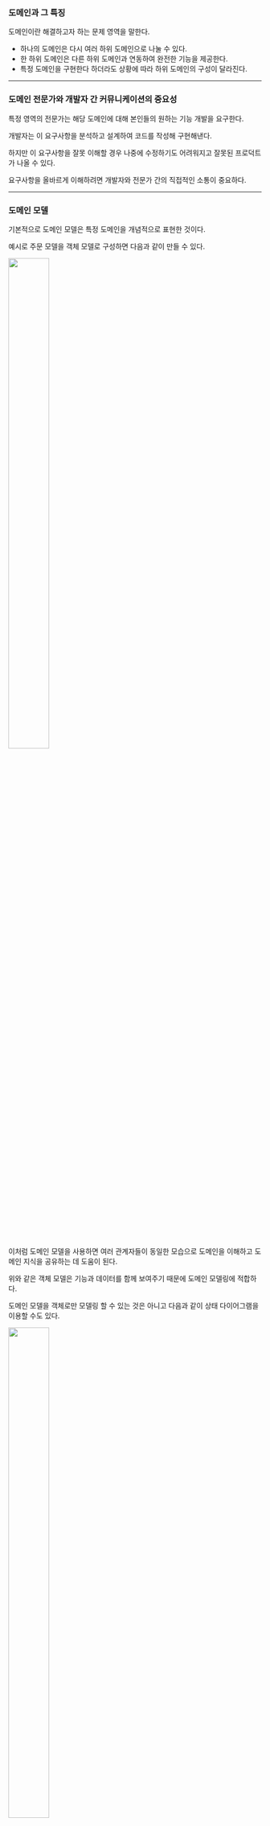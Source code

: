 ### 도메인과 그 특징

도메인이란 해결하고자 하는 문제 영역을 말한다.

- 하나의 도메인은 다시 여러 하위 도메인으로 나눌 수 있다.
- 한 하위 도메인은 다른 하위 도메인과 연동하여 완전한 기능을 제공한다.
- 특정 도메인을 구현한다 하더라도 상황에 따라 하위 도메인의 구성이 달라진다.

---

### 도메인 전문가와 개발자 간 커뮤니케이션의 중요성

특정 영역의 전문가는 해당 도메인에 대해 본인들의 원하는 기능 개발을 요구한다.

개발자는 이 요구사항을 분석하고 설계하여 코드를 작성해 구현해낸다.

하지만 이 요구사항을 잘못 이해할 경우 나중에 수정하기도 어려워지고 잘못된 프로덕트가 나올 수 있다.

요구사항을 올바르게 이해하려면 개발자와 전문가 간의 직접적인 소통이 중요하다.

---

### 도메인 모델

기본적으로 도메인 모델은 특정 도메인을 개념적으로 표현한 것이다.

예시로 주문 모델을 객체 모델로 구성하면 다음과 같이 만들 수 있다.

<img src = "https://sangjaeoh.github.io/assets/images/posts/books/1/1_3_객체기반도메인모델.png" width=40% height = 50%>

이처럼 도메인 모델을 사용하면 여러 관계자들이 동일한 모습으로 도메인을 이해하고 도메인 지식을 공유하는 데 도움이 된다.

위와 같은 객체 모델은 기능과 데이터를 함께 보여주기 때문에 도메인 모델링에 적합하다.

도메인 모델을 객체로만 모델링 할 수 있는 것은 아니고 다음과 같이 상태 다이어그램을 이용할 수도 있다.

<img src = "https://sangjaeoh.github.io/assets/images/posts/books/1/1_3_%EC%83%81%ED%83%9C%EB%8B%A4%EC%9D%B4%EC%96%B4%EA%B7%B8%EB%9E%A8%EB%8F%84%EB%A9%94%EC%9D%B8%EB%AA%A8%EB%8D%B8.png" width=40% height=50%>

---

### 모델링 시 주의점

도메인은 다수의 하위 도메인으로 구성된다.

각 도메인이 다루는 영역은 서로 다르기 때문에 같은 용어라도 하위 도메인마다 의미가 달라질 수 있다.

그렇기에 여러 하위 도메인을 하나의 다이어그램에 모델링하면 안된다.

모델의 각 구성요소는 특정 도메인으로 한정할 때 비로소 의미가 완전해지기 때문에 각 하위 도메인마다 별도로 모델을 만들어야 한다.

---

### 도메인 모델 패턴

**1) 도메인 모델 패턴이란**

도메인 계층은 도메인의 핵심 규칙을 구현한다.

이런 도메인 규칙을 객체 지향 기법으로 구현하는 패턴이 도메인 모델 패턴이다.

중요한 점은 도메인과 관련된 중요 규칙을 해당 도메인 모델에서 구현해야한다는 점이다.

핵심 규칙을 구현한 코드는 도메인 모델에만 위치하기 때문에 규칙이 바뀌거나 규칙을 확장해야 할 때 다른 코드에 영향을 덜 주고 변경 내역을 모델에 반영할 수 있게 된다.

**2) 개념 모델과 구현 모델**

개념 모델은 순수하게 문제를 분석한 결과물이다.

- DB, 트랜잭션 처리, 성능, 구현 기술 같은 것을 고려하고 있지 않기 때문에 실제 구현 시 있는 그대로 사용할 수 없다.
- 그래서 개념 모델을 구현 가능한 형태의 모델로 전환하는 과정을 거치게 된다.(구현 모델로 전환)
- 초기 이해한 도메인 지식이 시간이 지나 새로운 통찰을 얻으면서 완전히 다른 의미로 해석되는 경우가 있다.
- 그렇기에 처음부터 완벽한 개념 모델을 만들기 보다는 전체 윤곽을 이해할 수 있는 수준으로 만들어야 한다.

---

### 도메인 모델 도출

도메인 이해 없이 코딩을 할 순 없다. 도메인을 이해하고 이를 바탕으로 도메인 모델 초안을 만들어야 한다.

다음과 같은 과정을 거칠 수 있다.

- 도메인의 핵심 구성요소, 규칙, 기능을 찾는다.
- 찾은 것을 바탕으로 해당 도메인에 코드로 구현한다.
- 각 규칙, 기능을 구현 시에 목적에 맞는 네이밍을 활용한다.

마지막에 네이밍을 잘 활용해야 하는 이유는 코드도 하나의 문서화의 대상이 될 수 있기 때문이다.

도메인 관점에서 코드가 도메인을 잘 표현하면 가독성도 높아지고 문서로서 코드가 의미를 갖는다.

---

### 엔티티와 밸류

**1) 엔티티**

도출한 모델은 크게 엔티티와 밸류로 구분할 수 있다. 먼저 엔티티에 대한 정리이다.

<img src = "https://blog.kakaocdn.net/dn/J3hx7/btrLD0ABDuH/zWzHIrkehLqkBzCK5tpgT1/img.png" width="40%" height ="50%">

- 가장 큰 특징은 식별자를 가진다는 것이다.
    - 위 그림의 Order는 엔티티로서 orderNumber라는 식별자를 가진다.
- 엔티티를 생성하고 속성을 바꾸고 삭제할 때 까지 식별자는 유지된다.

**2) 엔티티의 식별자를 생성하는 방법**

- 특정 규칙에 따라 생성
    - 날짜와 시간을 이용해 생성한다면 **동시성 이슈**를 고려해야함
- UUID나 Nano ID와 같은 고유 식별자 생성기 사용
- 값을 직접 입력
    - 이메일이나 전화번호처럼 직접 입력 시 **중복 입력 방지 필요**
- 일련번호 사용(시퀀스나 DB의 자동 증가 컬럼 사용)

**3) 밸류 타입**

밸류 타입은 다음 예제 클래스를 통해 이해할 수 있다.

<img src="https://blog.kakaocdn.net/dn/9Xypt/btrLFhOVy4P/CT7n275o32kmoKKHYX7eT0/img.png" width="40%" height="50%">

- ShippingInfo는 받는 사람에 대한 데이터 필드와 주소에 대한 필드들이 있다.
    - 그림과 같이 개념적인 특성에 따라 두 개념으로 분류할 수 있다.
    - 밸류 타입은 개념적으로 완전한 하나를 표현할 때 사용하므로 위 그림에 활용하기 좋다.

```java
public class Receiver {
    private String name;
    private String phoneNumber;

    public Receiver(String name, String phoneNumber) {
        this.name = name;
        this.phoneNumber = phoneNumber;
    }

    public String getName() {
        return name;
    }

    public String getPhoneNumber() {
        return phoneNumber;
    }
}

public class Address {
    private String address1;
    private String address2;
    private String zipcode;

    public Address(String address1, String address2, String zipcode) {
        this.address1 = address1;
        this.address2 = address2;
        this.zipcode = zipcode;
    }
}
```

위와 같이 Receiver는 ‘받는 사람’ 이라는 하나의 도메인 개념을 표현하고 Address는 ‘주소’를 표현한다.

위와 같이 밸류 타입을 정의하면 ShippingInfo의 필드를 개념적으로 분류해 더 간단히 할 수 있다.

밸류 타입은 개념적으로 완전한 하나를 잘 표현할 수 있다는 장점만 있는 것이 아니다.

다음과 같은 특징들이 더 있다.

- 하나의 데이터를 가진 밸류 타입이더라도 특정 필드가 어떤 것을 의미하는 지 쉽게 알 수 있다.
- 밸류 타입을 위한 기능을 추가할 수 있다.
    - 예를 들어 Receiver 도메인만이 가지는 기능들을 정의할 수 있다.
- 식별자를 정의할 때에도 밸류 타입을 활용하면 타입 자체로 식별자임을 쉽게 알 수 있다.

**3) set 메소드 지양(그냥 쓰지말자)**

- set 메소드는 도메인의 핵심 개념이나 의도를 코드에서 사라지게 한다.
    - set은 단순히 값을 설정한다는 의미를 지니기 때문이다.
- 습관적인 set 메소드는 필드값만 변경하고 끝나기 때문에 상태 변경과 관련된 도메인 지식이 코드에서 사라진다.
- set 메소드로 필드를 채우려 한다면 도메인 객체를 생성할 때 온전하지 않은 상태가 될 수 있다.
    - 생성 시점에 필요한 것을 모두 전달해주어야 한다.

---

### 도메인 용어와 유비쿼터스 언어

개발할 때 도메인에서 사용하는 용어는 매우 중요하다.

도메인에서 사용하는 용어를 코드에 반영하지 않으면 개발자는 코드의 의미를 해석해야 한다.

다음은 나쁜 예시의 코드다.

```java
public OrderState {
	STEP1, STEP2, STEP3, STEP4, STEP5, STEP6;
}
```

실제 주문 상태는 다양하게 있지만 상태를 단순히 6단계로 보고 표현한 예시다.

이 상황이라면 코드를 구현하면서 각 STEP이 무엇을 의미하는 지 항상 해석해야 한다.

또한 회의에서 나온 도메인 용어에 대해 개발자는 그 용어가 어떤 STEP인 지 또 해석이 필요하다.

다음은 올바른 예시 코드다.

```java
public enum OrderState {
	PAYMENT_WATING, PREPARING, SHIPPED, DELIVERING, DELIVERY_COMPLETED
}
```

나쁜 예에서 봤던 용어 → 코드, 코드 → 용어 간 해석 과정이 필요 없어지게 되었다.

이 예시들로 언어의 중요함을 알 수 있다.